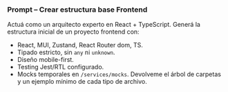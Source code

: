 ### Prompt – Crear estructura base Frontend
Actuá como un arquitecto experto en React + TypeScript.
Generá la estructura inicial de un proyecto frontend con:
- React, MUI, Zustand, React Router dom, TS.
- Tipado estricto, sin `any` ni `unknown`.
- Diseño mobile-first.
- Testing Jest/RTL configurado.
- Mocks temporales en `/services/mocks`.
Devolveme el árbol de carpetas y un ejemplo mínimo de cada tipo de archivo.
